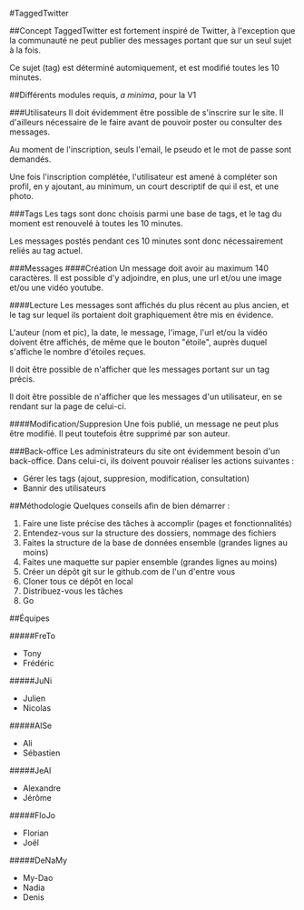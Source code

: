 #TaggedTwitter 

##Concept
TaggedTwitter est fortement inspiré de Twitter, à l'exception que la communauté ne peut publier des messages portant que sur un seul sujet à la fois. 

Ce sujet (tag) est déterminé automiquement, et est modifié toutes les 10 minutes. 

##Différents modules requis, *a minima*, pour la V1

###Utilisateurs
Il doit évidemment être possible de s'inscrire sur le site. Il d'ailleurs nécessaire de le faire avant de pouvoir poster ou consulter des messages.

Au moment de l'inscription, seuls l'email, le pseudo et le mot de passe sont demandés. 

Une fois l'inscription complétée, l'utilisateur est amené à compléter son profil, en y ajoutant, au minimum, un court descriptif de qui il est, et une photo. 

###Tags
Les tags sont donc choisis parmi une base de tags, et le tag du moment est renouvelé à toutes les 10 minutes. 

Les messages postés pendant ces 10 minutes sont donc nécessairement reliés au tag actuel. 

###Messages
####Création
Un message doit avoir au maximum 140 caractères. Il est possible d'y adjoindre, en plus, une url et/ou une image et/ou une vidéo youtube. 

####Lecture
Les messages sont affichés du plus récent au plus ancien, et le tag sur lequel ils portaient doit graphiquement être mis en évidence.

L'auteur (nom et pic), la date, le message, l'image, l'url et/ou la vidéo doivent être affichés, de même que le bouton "étoile", auprès duquel s'affiche le nombre d'étoiles reçues.

Il doit être possible de n'afficher que les messages portant sur un tag précis. 

Il doit être possible de n'afficher que les messages d'un utilisateur, en se rendant sur la page de celui-ci. 

####Modification/Suppresion
Une fois publié, un message ne peut plus être modifié. Il peut toutefois être supprimé par son auteur. 

###Back-office
Les administrateurs du site ont évidemment besoin d'un back-office. Dans celui-ci, ils doivent pouvoir réaliser les actions suivantes : 

- Gérer les tags (ajout, suppresion, modification, consultation)
- Bannir des utilisateurs


##Méthodologie
Quelques conseils afin de bien démarrer : 

1. Faire une liste précise des tâches à accomplir (pages et fonctionnalités)
2. Entendez-vous sur la structure des dossiers, nommage des fichiers
3. Faites la structure de la base de données ensemble (grandes lignes au moins)
4. Faites une maquette sur papier ensemble  (grandes lignes au moins) 
5. Créer un dépôt git sur le github.com de l'un d'entre vous
6. Cloner tous ce dépôt en local
7. Distribuez-vous les tâches
8. Go

##Équipes

#####FreTo
- Tony
- Frédéric

#####JuNi
- Julien
- Nicolas

#####AlSe
- Ali
- Sébastien

#####JeAl
- Alexandre
- Jérôme

#####FloJo
- Florian
- Joël

#####DeNaMy
- My-Dao
- Nadia
- Denis